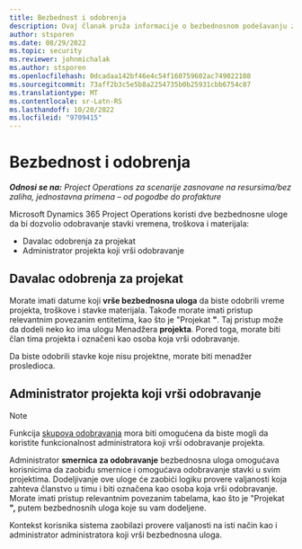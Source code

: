 ```yaml
---
title: Bezbednost i odobrenja
description: Ovaj članak pruža informacije o bezbednosnom podešavanju za rad sa odobrenjima korporacije Microsoft Dynamics 365 Project Operations.
author: stsporen
ms.date: 08/29/2022
ms.topic: security
ms.reviewer: johnmichalak
ms.author: stsporen
ms.openlocfilehash: 0dcadaa142bf46e4c54f160759602ac749022108
ms.sourcegitcommit: 73aff2b3c5e5b8a2254735b0b25931cbb6754c87
ms.translationtype: MT
ms.contentlocale: sr-Latn-RS
ms.lasthandoff: 10/20/2022
ms.locfileid: "9709415"
---
```

# <a name="security-and-approvals"></a>Bezbednost i odobrenja

_**Odnosi se na:** Project Operations za scenarije zasnovane na resursima/bez zaliha, jednostavna primena – od pogodbe do profakture_

Microsoft Dynamics 365 Project Operations koristi dve bezbednosne uloge da bi dozvolio odobravanje stavki vremena, troškova i materijala:

- Davalac odobrenja za projekat
- Administrator projekta koji vrši odobravanje

## <a name="project-approver"></a>Davalac odobrenja za projekat

Morate imati datume koji **vrše bezbednosna uloga** da biste odobrili vreme projekta, troškove i stavke materijala. Takođe morate imati pristup relevantnim povezanim entitetima, kao što je "Projekat **"**. Taj pristup može da dodeli neko ko ima ulogu Menadžera **projekta**. Pored toga, morate biti član tima projekta i označeni kao osoba koja vrši odobravanje.

Da biste odobrili stavke koje nisu projektne, morate biti menadžer prosledioca.

## <a name="project-approver-admin"></a>Administrator projekta koji vrši odobravanje

> [!NOTE]
> Funkcija [skupova odobravanja](approval-sets.md) mora biti omogućena da biste mogli da koristite funkcionalnost administratora koji vrši odobravanje projekta.

Administrator **smernica za odobravanje** bezbednosna uloga omogućava korisnicima da zaobiđu smernice i omogućava odobravanje stavki u svim projektima. Dodeljivanje ove uloge će zaobići logiku provere valjanosti koja zahteva članstvo u timu i biti označena kao osoba koja vrši odobravanje. Morate imati pristup relevantnim povezanim tabelama, kao što je "Projekat **",** putem bezbednosnih uloga koje su vam dodeljene.

Kontekst korisnika sistema zaobilazi provere valjanosti na isti način kao i administrator administratora koji vrši bezbednosna uloga.

